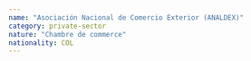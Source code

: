 ```yaml
---
name: "Asociación Nacional de Comercio Exterior (ANALDEX)"
category: private-sector
nature: "Chambre de commerce"
nationality: COL
---
```

